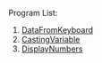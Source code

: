 Program List:
1. [DataFromKeyboard](DataFromKeyboard.java)
2. [CastingVariable](CastingVariable.java)
3. [DisplayNumbers](DisplayNumbers.java)
